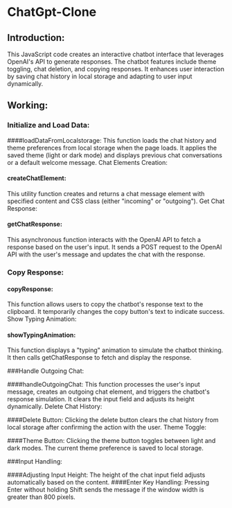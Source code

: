 # ChatGpt-Clone

## Introduction:
This JavaScript code creates an interactive chatbot interface that leverages OpenAI's API to generate responses. The chatbot features include theme toggling, chat deletion, and copying responses. It enhances user interaction by saving chat history in local storage and adapting to user input dynamically.

## Working:
### Initialize and Load Data:

####loadDataFromLocalstorage: This function loads the chat history and theme preferences from local storage when the page loads. It applies the saved theme (light or dark mode) and displays previous chat conversations or a default welcome message.
Chat Elements Creation:

#### createChatElement: 
This utility function creates and returns a chat message element with specified content and CSS class (either "incoming" or "outgoing").
Get Chat Response:

#### getChatResponse: 
This asynchronous function interacts with the OpenAI API to fetch a response based on the user's input. It sends a POST request to the OpenAI API with the user's message and updates the chat with the response.

### Copy Response:

#### copyResponse: 
This function allows users to copy the chatbot's response text to the clipboard. It temporarily changes the copy button's text to indicate success.
Show Typing Animation:

#### showTypingAnimation: 
This function displays a "typing" animation to simulate the chatbot thinking. It then calls getChatResponse to fetch and display the response.

###Handle Outgoing Chat:

####handleOutgoingChat:
This function processes the user's input message, creates an outgoing chat element, and triggers the chatbot's response simulation. It clears the input field and adjusts its height dynamically.
Delete Chat History:

####Delete Button: 
Clicking the delete button clears the chat history from local storage after confirming the action with the user.
Theme Toggle:

####Theme Button: 
Clicking the theme button toggles between light and dark modes. The current theme preference is saved to local storage.

###Input Handling:

####Adjusting Input Height: 
The height of the chat input field adjusts automatically based on the content.
####Enter Key Handling: 
Pressing Enter without holding Shift sends the message if the window width is greater than 800 pixels.
